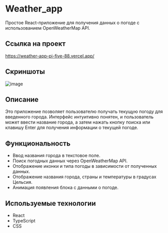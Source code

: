 # Weather_app
Простое React-приложение для получения данных о погоде с использованием OpenWeatherMap API.

## Ссылка на проект
https://weather-app-pi-five-88.vercel.app/

## Скриншоты

![image](https://github.com/webDevArtur/Weather_app/assets/141954990/bdcdc7aa-58a5-4a77-826c-0cd980ef5723)


## Описание

Это приложение позволяет пользователю получать текущую погоду для введенного города. Интерфейс интуитивно понятен, и пользователь может ввести название города, а затем нажать кнопку поиска или клавишу Enter для получения информации о текущей погоде.

## Функциональность

- Ввод названия города в текстовое поле.
- Поиск погодных данных через OpenWeatherMap API.
- Отображение иконки и типа погоды в зависимости от полученных данных.
- Отображение названия города, страны и температуры в градусах Цельсия.
- Анимация появления блока с данными о погоде.

## Используемые технологии

- React
- TypeScript
- CSS


